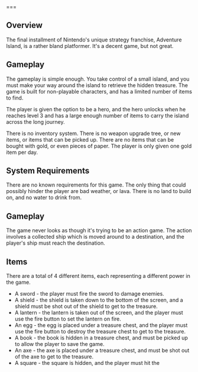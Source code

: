 
===

## Overview

The final installment of Nintendo's unique strategy franchise, Adventure Island, is a rather bland platformer. It's a decent game, but not great.

## Gameplay

The gameplay is simple enough. You take control of a small island, and you must make your way around the island to retrieve the hidden treasure. The game is built for non-playable characters, and has a limited number of items to find.

The player is given the option to be a hero, and the hero unlocks when he reaches level 3 and has a large enough number of items to carry the island across the long journey.

There is no inventory system. There is no weapon upgrade tree, or new items, or items that can be picked up. There are no items that can be bought with gold, or even pieces of paper. The player is only given one gold item per day.

## System Requirements

There are no known requirements for this game. The only thing that could possibly hinder the player are bad weather, or lava. There is no land to build on, and no water to drink from.

## Gameplay

The game never looks as though it's trying to be an action game. The action involves a collected ship which is moved around to a destination, and the player's ship must reach the destination.

## Items

There are a total of 4 different items, each representing a different power in the game.

*   A sword - the player must fire the sword to damage enemies.
*   A shield - the shield is taken down to the bottom of the screen, and a shield must be shot out of the shield to get to the treasure.
*   A lantern - the lantern is taken out of the screen, and the player must use the fire button to set the lantern on fire.
*   An egg - the egg is placed under a treasure chest, and the player must use the fire button to destroy the treasure chest to get to the treasure.
*   A book - the book is hidden in a treasure chest, and must be picked up to allow the player to save the game.
*   An axe - the axe is placed under a treasure chest, and must be shot out of the axe to get to the treasure.
*   A square - the square is hidden, and the player must hit the
